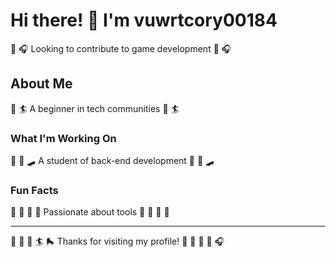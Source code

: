 # Hi there! 👋 I'm vuwrtcory00184

🏸 🎧 Looking to contribute to game development 🏸 🎧

## About Me
🎽 🏄 A beginner in tech communities 🎽 🏄

### What I'm Working On
🎨 🎾 🛹 A student of back-end development 🎨 🎾 🛹

### Fun Facts
🎷 🏓 🎤 🎯 Passionate about tools 🎷 🏓 🎤 🎯

---
🏒 🥊 🏑 🏄 🛼 Thanks for visiting my profile! 🎽 🎺 🎯 🎤 🎧
